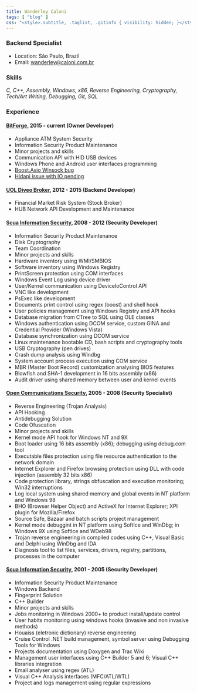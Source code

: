 ```yaml
---
title: Wanderley Caloni
tags: [ "blog" ]
css: "<style>.subtitle, .taglist, .gitinfo { visibility: hidden; }</style>"
---
```

### Backend Specialist

 - Location: São Paulo, Brazil
 - Email: wanderley@caloni.com.br

### Skills

_C, C++, Assembly, Windows, x86, Reverse Engineering, Cryptography, Tech/Art Writing, Debugging, Git, SQL_

### Experience

#### [BitForge](http://www.bitforge.com.br), 2015 - current (Owner Developer)

 - Appliance ATM System Security
 - Information Security Product Maintenance
 - Minor projects and skills
  - Communication API with HID USB devices
  - Windows Phone and Android user interfaces programming
  - [Boost.Asio Winsock bug](/bug-boost-asio-acceptex-winsock)
  - [Hidapi issue with IO pending](/readfile-assincrono-pode-ser-sincrono-quando-voce-menos-espera)

#### [UOL Diveo Broker](http://www.uoldiveo.com.br), 2012 - 2015 (Backend Developer)

 - Financial Market Risk System (Stock Broker)
 - HUB Network API Development and Maintenance

#### [Scua Information Security](http://www.scua.com.br), 2008 - 2012 (Security Developer)

 - Information Security Product Maintenance
 - Disk Cryptography
 - Team Coordination
 - Minor projects and skills
  - Hardware inventory using WMI/SMBIOS
  - Software inventory using Windows Registry
  - PrintScreen protection using COM interfaces
  - Windows Event Log using device driver
  - User/Kernel communication using DeviceIoControl API
  - VNC like development
  - PsExec like development
  - Documents print control using regex (boost) and shell hook
  - User policies management using Windows Registry and API hooks
  - Database migration from CTree to SQL using OLE classes
  - Windows authentication using DCOM service, custom GINA and Credential Provider (Windows Vista)
  - Database synchronization using DCOM service
  - Linux maintenance bootable CD, bash scripts and cryptography tools
  - USB Cryptography (pen drives)
  - Crash dump analysis using Windbg
  - System account process execution using COM service
  - MBR (Master Boot Record) customization analysing BIOS features
  - Blowfish and SHA-1 development in 16 bits assembly (x86)
  - Audit driver using shared memory between user and kernel events

#### [Open Communications Security](http://www.opencs.com.br), 2005 - 2008 (Security Specialist)

 - Reverse Engineering (Trojan Analysis)
 - API Hooking
 - Antidebugging Solution
 - Code Ofuscation
 - Minor projects and skills
  - Kernel mode API hook for Windows NT and 9X
  - Boot loader using 16 bits assembly (x86); debugging using debug.com tool
  - Executable files protection using file resource authentication to the network domain
  - Internet Explorer and Firefox browsing protection using DLL with code injection (assembly 32 bits x86)
  - Code protection library, strings obfuscation and execution monitoring; Win32 interruptions
  - Log local system using shared memory and global events in NT platform and Windows 98
  - BHO (Browser Helper Object) and ActiveX for Internet Explorer; XPI plugin for Mozilla/Firefox
  - Source Safe, Bazaar and batch scripts project management
  - Kernel mode debuggint in NT platform using SoftIce and WinDbg; in Windows 9X using SoftIce and WDeb98
  - Trojan reverse engineering in compiled codes using C++, Visual Basic and Delphi using WinDbg and IDA
  - Diagnosis tool to list files, services, drivers, registry, partitions, processes in the computer

#### [Scua Information Security](http://www.scua.com.br), 2001 - 2005 (Security Developer)

 - Information Security Product Maintenance
 - Windows Backend
 - Fingerprint Solution
 - C++ Builder
 - Minor projects and skills
  - Jobs monitoring in Windows 2000+ to product install/update control
  - User habits monitoring using windows hooks (invasive and non invasive methods)
  - Houaiss (eletronic dictionary) reverse engineering
  - Cruise Control .NET build management, symbol server using Debugging Tools for Windows
  - Projects documentation using Doxygen and Trac Wiki
  - Management user interfaces using C++ Builder 5 and 6; Visual C++ libraries integration
  - Email analyser using regex (ATL)
  - Visual C++ Analysis interfaces (MFC/ATL/WTL)
  - Project and logs management using regular expressions
